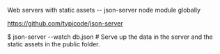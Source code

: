 Web servers with static assets -- json-server node module globally

https://github.com/typicode/json-server

$ json-server --watch db.json # Serve up the data in the server and the 									static assets in the public folder.
